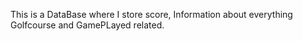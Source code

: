 This is a DataBase where I store score, Information about everything Golfcourse and GamePLayed related.
